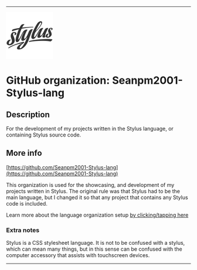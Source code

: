 
***

![StylusLang_128x128.png failed to load. The file may be missing or corrupt. Check the file path for errors first.](/AdditionalInfo/1/Seanpm2001-Stylus-lang/StylusLang_128x128.png)

# GitHub organization: Seanpm2001-Stylus-lang

## Description

For the development of my projects written in the Stylus language, or containing Stylus source code.

## More info

[https://github.com/Seanpm2001-Stylus-lang](https://github.com/Seanpm2001-Stylus-lang)

This organization is used for the showcasing, and development of my projects written in Stylus. The original rule was that Stylus had to be the main language, but I changed it so that any project that contains any Stylus code is included.

Learn more about the language organization setup [by clicking/tapping here](/AdditionalInfo/LanguageOrgs/README.md)

### Extra notes

Stylus is a CSS stylesheet language. It is not to be confused with a stylus, which can mean many things, but in this sense can be confused with the computer accessory that assists with touchscreen devices.

***
